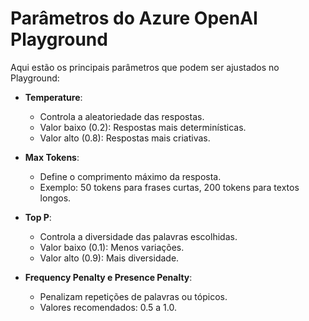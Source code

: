 # Parâmetros do Azure OpenAI Playground

Aqui estão os principais parâmetros que podem ser ajustados no Playground:

- **Temperature**:
  - Controla a aleatoriedade das respostas.
  - Valor baixo (0.2): Respostas mais determinísticas.
  - Valor alto (0.8): Respostas mais criativas.

- **Max Tokens**:
  - Define o comprimento máximo da resposta.
  - Exemplo: 50 tokens para frases curtas, 200 tokens para textos longos.

- **Top P**:
  - Controla a diversidade das palavras escolhidas.
  - Valor baixo (0.1): Menos variações.
  - Valor alto (0.9): Mais diversidade.

- **Frequency Penalty e Presence Penalty**:
  - Penalizam repetições de palavras ou tópicos.
  - Valores recomendados: 0.5 a 1.0.
